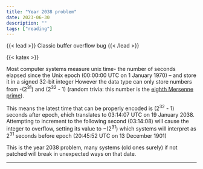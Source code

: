 ```yaml
---
title: "Year 2038 problem"
date: 2023-06-30
description: ""
tags: ["reading"]
---
```


{{< lead >}}
Classic buffer overflow bug 
{{< /lead >}}

{{< katex >}}

Most computer systems measure unix time- the number of seconds elapsed since the Unix epoch (00:00:00 UTC on 1 January 1970) – and store it in a signed 32-bit integer
However the data type can only store numbers from -(2<sup>31</sup>) and (2<sup>32</sup> - 1) (random trivia: this number is the [eighth Mersenne prime](https://en.wikipedia.org/wiki/2,147,483,647)).

This means the latest time that can be properly encoded is (2<sup>32</sup> - 1) seconds after epoch, ehich translates to 03:14:07 UTC on 19 January 2038. Attempting to increment to the following second (03:14:08) will cause the integer to overflow, setting its value to −(2<sup>31</sup>) which systems will interpret as 2<sup>31</sup> seconds before epoch (20:45:52 UTC on 13 December 1901)

This is the year 2038 problem, many systems (old ones surely) if not patched will break in unexpected ways on that date.

---
